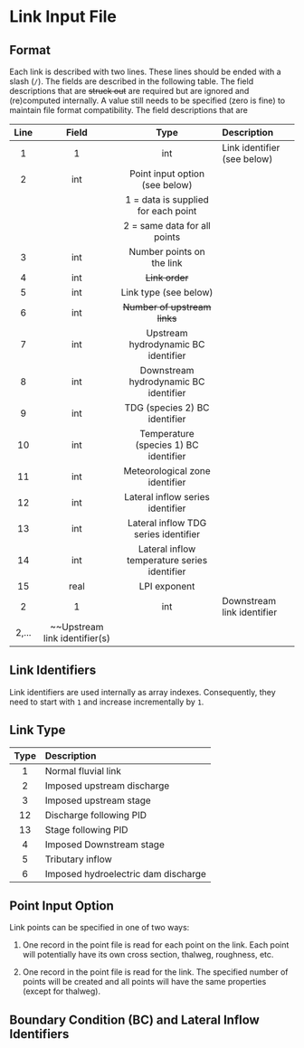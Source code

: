 # Link Input File

## Format

Each link is described with two lines.  These lines should be ended
with a slash (`/`). The fields are described in the following
table. The field descriptions that are ~~struck out~~ are required
but are ignored and (re)computed internally.  A value still needs to
be specified (zero is fine) to maintain file format compatibility.
The field descriptions that are 

Line | Field | Type | Description
:----: | :----: | :----: | :---- 
1 | 1 | int | Link identifier (see below)
  | 2 | int | Point input option (see below)
  |   |     |   1 = data is supplied for each point
  |   |     |   2 = same data for all points 
  | 3 | int | Number points on the link
  | 4 | int | ~~Link order~~
  | 5 | int | Link type (see below)
  | 6 | int | ~~Number of upstream links~~
  | 7 | int | Upstream hydrodynamic BC identifier 
  | 8 | int | Downstream hydrodynamic BC identifier
  | 9 | int | TDG (species 2) BC identifier
  | 10 | int | Temperature (species 1) BC identifier
  | 11 | int | Meteorological zone identifier
  | 12 | int | Lateral inflow series identifier
  | 13 | int | Lateral inflow TDG series identifier
  | 14 | int | Lateral inflow temperature series identifier
  | 15 | real | LPI exponent 
2 | 1 | int | Downstream link identifier
  | 2,... | ~~Upstream link identifier(s)
  
## Link Identifiers

Link identifiers are used internally as array indexes. Consequently,
they need to start with `1` and increase incrementally by `1`.  

## Link Type

Type | Description 
:---: | :--- 
1 | Normal fluvial link 
2 | Imposed upstream discharge
3 | Imposed  upstream stage
12 | Discharge following PID
13 | Stage following PID
4 | Imposed Downstream stage 
5 | Tributary inflow
6 | Imposed hydroelectric dam discharge

## Point Input Option

Link points can be specified in one of two ways: 

1. One record in the point file is read for each point on the link.
   Each point will potentially have its own cross section, thalweg,
   roughness, etc.  
   
2. One record in the point file is read for the link.  The specified
   number of points will be created and all points will have the same
   properties (except for thalweg).  

## Boundary Condition (BC) and Lateral Inflow Identifiers


